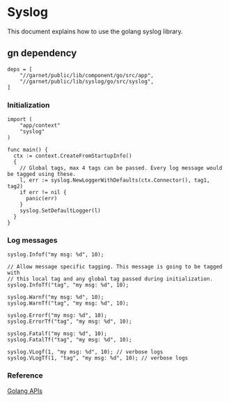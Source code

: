# Syslog

This document explains how to use the golang syslog library.


## gn dependency

```
deps = [
    "//garnet/public/lib/component/go/src/app",
    "//garnet/public/lib/syslog/go/src/syslog",
]
```

### Initialization

```golang
import (
    "app/context"
    "syslog"
)

func main() {
  ctx := context.CreateFromStartupInfo()
  {
    // Global tags, max 4 tags can be passed. Every log message would be tagged using these.
    l, err := syslog.NewLoggerWithDefaults(ctx.Connector(), tag1, tag2)
    if err != nil {
      panic(err)
    }
    syslog.SetDefaultLogger(l)
  }
}
```

### Log messages

```golang
syslog.Infof("my msg: %d", 10);

// Allow message specific tagging. This message is going to be tagged with
// this local tag and any global tag passed during initialization.
syslog.InfoTf("tag", "my msg: %d", 10);

syslog.Warnf("my msg: %d", 10);
syslog.WarnTf("tag", "my msg: %d", 10);

syslog.Errorf("my msg: %d", 10);
syslog.ErrorTf("tag", "my msg: %d", 10);

syslog.Fatalf("my msg: %d", 10);
syslog.FatalTf("tag", "my msg: %d", 10);

syslog.VLogf(1, "my msg: %d", 10); // verbose logs
syslog.VLogTf(1, "tag", "my msg: %d", 10); // verbose logs
```

### Reference
[Golang APIs](/garnet/public/lib/syslog/go/src/syslog/logger.go)
